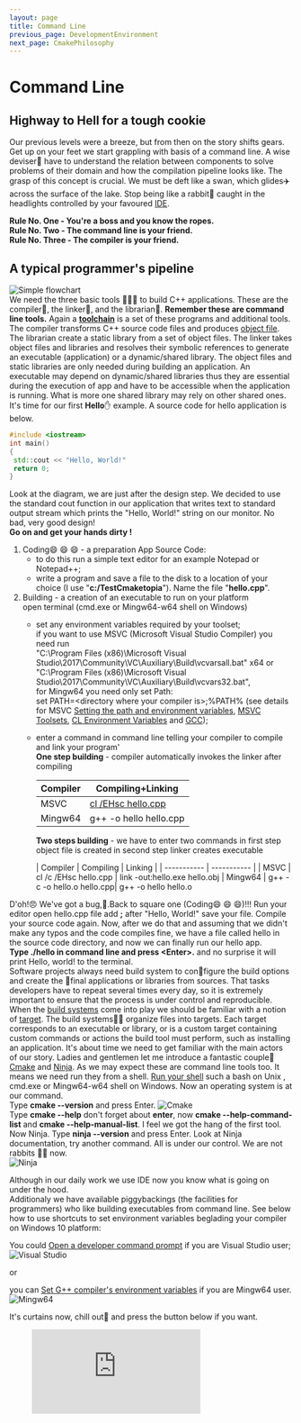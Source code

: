 ```yaml
---
layout: page
title: Command Line
previous_page: DevelopmentEnvironment
next_page: CmakePhilosophy
---
```


# Command Line

## Highway to Hell for a tough cookie

Our previous levels were a breeze, but from then on the story shifts gears. Get up on your feet we start grappling with basis of a command line. A wise deviser:construction_worker: have to understand the relation between components to solve problems of their domain and how the compilation pipeline looks like. The grasp of this concept is crucial. We must be deft like a swan, which glides:airplane: across the surface of the lake. Stop being like a rabbit:rabbit: caught in the headlights controlled by your favoured [IDE](https://en.wikipedia.org/wiki/Integrated_development_environment).  

**Rule No. One - You're a boss and you know the ropes.**  
**Rule No. Two - The command line is your friend.**  
**Rule No. Three - The compiler is your friend.**  

## A typical programmer's pipeline

![Simple flowchart](../assets/ProgrammerFlowChart.png)  
We need the three basic tools :hammer::hammer::hammer: to build C++ applications. These are the compiler:hammer:, the linker:hammer:, and
the librarian:hammer:. **Remember these are command line tools.** Again a [**toolchain**](https://en.wikipedia.org/wiki/Toolchain) is a set of these programs and additional tools. The compiler transforms C++ source code files and produces [object file](https://en.wikipedia.org/wiki/Object_file). The librarian create a static library from a set of object files. The linker takes object files and libraries and resolves their symbolic references to generate an executable (application) or a dynamic/shared library. The object files and static libraries are only needed during building an application. An executable may depend on dynamic/shared libraries thus they are essential during the execution of app and have to be accessible when the application is running. What is more one shared library may rely on other shared ones.  
It's time for our first **Hello**:hand: example. A source code for hello application is below.  

```c++
#include <iostream>  
int main()  
{  
 std::cout << "Hello, World!"  
 return 0;  
}
```  

Look at the diagram, we are just after the design step. We decided to use the standard cout function in our application that writes text to standard output stream which prints the "Hello, World!" string on   our monitor. No bad, very good design!  
**Go on and get your hands dirty !**

1. Coding:smile: :smile: :smile: - a preparation App Source Code:
    - to do this run a simple text editor for an example Notepad or Notepad++;
    - write a program and save a file to the disk to a location of your choice (I use "**c:/TestCmaketopia**"). Name the file "**hello.cpp**".
2. Building - a creation of an executable to run on your platform  
    open terminal (cmd.exe or Mingw64-w64 shell on Windows)
    - set any environment variables required by your toolset;  
    if you want to use MSVC (Microsoft Visual Studio Compiler) you need run  
    "C:\Program Files (x86)\Microsoft Visual Studio\2017\Community\VC\Auxiliary\Build\vcvarsall.bat" x64 or  
    "C:\Program Files (x86)\Microsoft Visual Studio\2017\Community\VC\Auxiliary\Build\vcvars32.bat",  
    for Mingw64 you need only set Path:  
    set PATH=\<directory where your compiler is>;%PATH%
    (see details for MSVC [Setting the path and environment variables](https://docs.microsoft.com/en-us/cpp/build/setting-the-path-and-environment-variables-for-command-line-builds?view=vs-2017), [MSVC Toolsets](https://blogs.msdn.microsoft.com/vcblog/2016/08/22/the-lightweight-visual-studio-15-installer/), [CL Environment Variables](https://docs.microsoft.com/en-us/cpp/build/reference/cl-environment-variables?view=vs-2017) and [GCC](http://gcc.gnu.org/onlinedocs/));
    - enter a command in command line telling your compiler to compile and link your program'  
        **One step building** - compiler automatically invokes the linker after compiling

        | Compiler | Compiling+Linking |
        | ----------- | ----------- |
        | MSVC | [cl /EHsc hello.cpp](https://docs.microsoft.com/en-us/cpp/build/walkthrough-compiling-a-native-cpp-program-on-the-command-line?view=vs-2017) |
        | Mingw64 | g++ -o hello hello.cpp|

        **Two steps building** - we have to enter two commands in first step object file is created in second step linker creates executable

        | Compiler | Compiling | Linking |
        | ----------- | ----------- |
        | MSVC | cl /c /EHsc hello.cpp | link -out:hello.exe hello.obj
        | Mingw64 | g++ -c -o hello.o hello.cpp| g++ -o hello hello.o


D'oh!:angry: We've got a bug,:bug:.Back to square one (Coding:smile: :smile: :smile:)!!! Run your editor open hello.cpp file add **;** after "Hello, World!" save your file. Compile your source code again. Now, after we do that and assuming that we didn't make any typos and the code compiles fine, we have a file called hello in the source code directory, and now we can finally run our hello app.  
**Type ./hello in command line and press \<Enter>.** and no surprise it will print Hello, world! to the terminal.  
Software projects always need build system to configure the build options and create the final applications or libraries from sources. That tasks developers have to repeat several times every
day, so it is extremely important to ensure that the process is under control and reproducible. When the [build systems](https://en.wikipedia.org/wiki/List_of_build_automation_software) come into play we should be familiar with a notion of [target](https://cmake.org/cmake/help/v3.13/manual/cmake-buildsystem.7.html). The build systems:construction_worker::construction_worker: organize files into targets. Each target corresponds to an executable or library, or is a custom target containing custom commands or actions the build tool must perform, such as installing an application. It's about time we need to get familiar with the main actors of our story. Ladies and gentlemen let me introduce a fantastic couple:couple: [Cmake](https://cmake.org/) and [Ninja](https://ninja-build.org/). As we may expect these are command line tools too. It means we need run they from a shell. [Run your shell](https://en.wikipedia.org/wiki/Shell_\(computing\)) such a bash on Unix , cmd.exe or Mingw64-w64 shell on Windows. Now an operating system is at our command.  
Type **cmake \-\-version** and press Enter.
![Cmake](../assets/cmake.png)  
Type **cmake \-\-help** don't forget about **enter**, now  **cmake \-\-help-command-list** and **cmake \-\-help-manual-list**. I feel we got the hang of the first tool.  
Now Ninja. Type **ninja \-\-version** and press Enter. Look at Ninja documentation, try another command. All is under our control. We are not rabbits :rabbit::rabbit2: now.  
![Ninja](../assets/ninja.png)

Although in our daily work we use IDE now you know what is going on under the hood.  
Additionaly we have available piggybackings (the facilities for programmers) who like building executables from command line. See below how to use shortcuts to set environment variables beglading your compiler on Windows 10 platform:

You could [Open a developer command prompt](https://docs.microsoft.com/en-us/cpp/build/walkthrough-compiling-a-native-cpp-program-on-the-command-line?view=vs-2017) if you are Visual Studio user; ![Visual Studio](../assets/VsCommandPrompt.png)  

or  

you can [Set G++ compiler's environment variables](https://gcc.gnu.org/onlinedocs/gcc/Environment-Variables.html) if you are Mingw64 user. ![Mingw64](../assets/MSYS2.png)

It's curtains now, chill out:metal: and press the button below if you want.

<!-- blank line -->
<figure class="video_container">
  <iframe src="https://www.youtube.com/embed/l482T0yNkeo" frameborder="0" allowfullscreen="true"> </iframe>
</figure>
<!-- blank line -->
